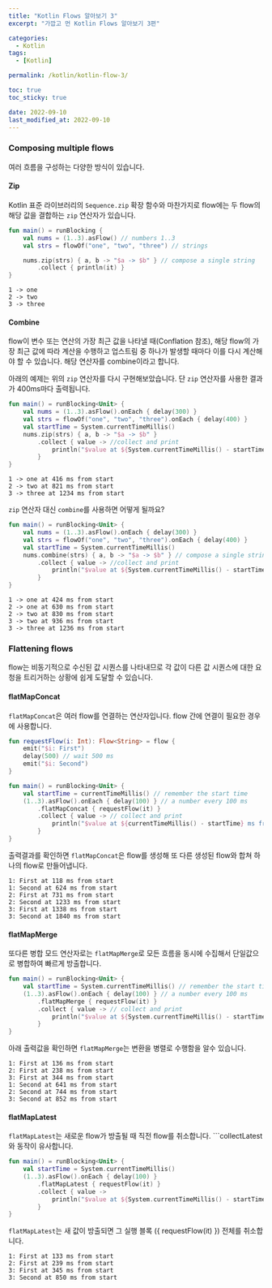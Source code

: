 ```yaml
---
title: "Kotlin Flows 알아보기 3"
excerpt: "가깝고 먼 Kotlin Flows 알아보기 3편"

categories:
  - Kotlin
tags:
  - [Kotlin]

permalink: /kotlin/kotlin-flow-3/

toc: true
toc_sticky: true

date: 2022-09-10
last_modified_at: 2022-09-10
---
```



### Composing multiple flows 

여러 흐름을 구성하는 다양한 방식이 있습니다. 

#### Zip

Kotlin 표준 라이브러리의 ```Sequence.zip``` 확장 함수와 마찬가지로 flow에는 두 flow의 해당 값을 결합하는 ```zip``` 연산자가 있습니다.

```kotlin
fun main() = runBlocking {
    val nums = (1..3).asFlow() // numbers 1..3
    val strs = flowOf("one", "two", "three") // strings

    nums.zip(strs) { a, b -> "$a -> $b" } // compose a single string
        .collect { println(it) }
}
```

```
1 -> one
2 -> two
3 -> three
```

#### Combine

flow이 변수 또는 연산의 가장 최근 값을 나타낼 때(Conflation 참조), 해당 flow의 가장 최근 값에 따라 계산을 수행하고 업스트림 중 하나가 발생할 때마다 이를 다시 계산해야 할 수 있습니다. 해당 연산자를 combine이라고 합니다. 

아래의 예제는 위의 ```zip``` 연산자를 다시 구현해보았습니다. 단 ```zip``` 연산자를 사용한 결과가 400ms마다 출력됩니다.

```kotlin
fun main() = runBlocking<Unit> {
    val nums = (1..3).asFlow().onEach { delay(300) }
    val strs = flowOf("one", "two", "three").onEach { delay(400) }
    val startTime = System.currentTimeMillis()
    nums.zip(strs) { a, b -> "$a -> $b" }
        .collect { value -> //collect and print
            println("$value at ${System.currentTimeMillis() - startTime} ms from start")
        }
}
```

```
1 -> one at 416 ms from start
2 -> two at 821 ms from start
3 -> three at 1234 ms from start
```

```zip``` 연산자 대신 ```combine```를 사용하면 어떻게 될까요?

```kotlin
fun main() = runBlocking<Unit> {
    val nums = (1..3).asFlow().onEach { delay(300) }
    val strs = flowOf("one", "two", "three").onEach { delay(400) }
    val startTime = System.currentTimeMillis()
    nums.combine(strs) { a, b -> "$a -> $b" } // compose a single string with "combine"
        .collect { value -> //collect and print
            println("$value at ${System.currentTimeMillis() - startTime} ms from start")
        }
}
```

```
1 -> one at 424 ms from start
2 -> one at 630 ms from start
2 -> two at 830 ms from start
3 -> two at 936 ms from start
3 -> three at 1236 ms from start
```

### Flattening flows

flow는 비동기적으로 수신된 값 시퀀스를 나타내므로 각 값이 다른 값 시퀀스에 대한 요청을 트리거하는 상황에 쉽게 도달할 수 있습니다.

#### flatMapConcat
```flatMapConcat```은 여러 flow를 연결하는 연산자입니다. flow 간에 연결이 필요한 경우에 사용합니다.

```kotlin
fun requestFlow(i: Int): Flow<String> = flow {
    emit("$i: First")
    delay(500) // wait 500 ms
    emit("$i: Second")
}

fun main() = runBlocking<Unit> {
    val startTime = currentTimeMillis() // remember the start time
    (1..3).asFlow().onEach { delay(100) } // a number every 100 ms
        .flatMapConcat { requestFlow(it) }
        .collect { value -> // collect and print
            println("$value at ${currentTimeMillis() - startTime} ms from start")
        }
}
```

출력결과를 확인하면 ```flatMapConcat```은 flow를 생성해 또 다른 생성된 flow와 합쳐 하나의 flow로 만들어냅니다.
```
1: First at 118 ms from start
1: Second at 624 ms from start
2: First at 731 ms from start
2: Second at 1233 ms from start
3: First at 1338 ms from start
3: Second at 1840 ms from start
```

#### flatMapMerge 
또다른 병합 모드 연산자로는 ```flatMapMerge```로 모든 흐름을 동시에 수집해서 단일값으로 병합하여 빠르게 방출합니다. 

```kotlin
fun main() = runBlocking<Unit> {
    val startTime = System.currentTimeMillis() // remember the start time
    (1..3).asFlow().onEach { delay(100) } // a number every 100 ms
        .flatMapMerge { requestFlow(it) }
        .collect { value -> // collect and print
            println("$value at ${System.currentTimeMillis() - startTime} ms from start")
        }
}
```
아래 출력값을 확인하면 ```flatMapMerge```는 변환을 병렬로 수행함을 알수 있습니다.
```
1: First at 136 ms from start
2: First at 238 ms from start
3: First at 344 ms from start
1: Second at 641 ms from start
2: Second at 744 ms from start
3: Second at 852 ms from start
```

#### flatMapLatest
```flatMapLatest```는 새로운 flow가 방출될 때 직전 flow를 취소합니다. ```collectLatest와 동작이 유사합니다. 

```kotlin
fun main() = runBlocking<Unit> {
    val startTime = System.currentTimeMillis()
    (1..3).asFlow().onEach { delay(100) }
        .flatMapLatest { requestFlow(it) }
        .collect { value ->
            println("$value at ${System.currentTimeMillis() - startTime} ms from start")
        }
}
```

```flatMapLatest```는 새 값이 방출되면 그 실행 블록 ({ requestFlow(it) }) 전체를 취소합니다. 
```
1: First at 133 ms from start
2: First at 239 ms from start
3: First at 345 ms from start
3: Second at 850 ms from start
```



